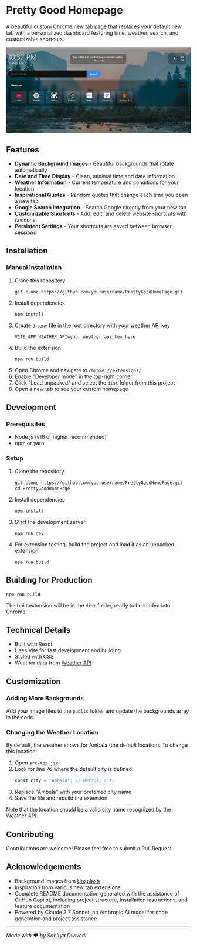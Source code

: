 # Pretty Good Homepage

A beautiful custom Chrome new tab page that replaces your default new tab with a personalized dashboard featuring time, weather, search, and customizable shortcuts.

![Pretty Good Homepage Screenshot](/public/Screenshot%202025-05-01%20225248.png)

## Features

- **Dynamic Background Images** - Beautiful backgrounds that rotate automatically
- **Date and Time Display** - Clean, minimal time and date information
- **Weather Information** - Current temperature and conditions for your location
- **Inspirational Quotes** - Random quotes that change each time you open a new tab
- **Google Search Integration** - Search Google directly from your new tab
- **Customizable Shortcuts** - Add, edit, and delete website shortcuts with favicons
- **Persistent Settings** - Your shortcuts are saved between browser sessions

## Installation

### Manual Installation
1. Clone this repository
   ```
   git clone https://github.com/yourusername/PrettyGoodHomePage.git
   ```
2. Install dependencies
   ```
   npm install
   ```
3. Create a `.env` file in the root directory with your weather API key
   ```
   VITE_APP_WEATHER_API=your_weather_api_key_here
   ```
4. Build the extension
   ```
   npm run build
   ```
5. Open Chrome and navigate to `chrome://extensions/`
6. Enable "Developer mode" in the top-right corner
7. Click "Load unpacked" and select the `dist` folder from this project
8. Open a new tab to see your custom homepage

## Development

### Prerequisites
- Node.js (v16 or higher recommended)
- npm or yarn

### Setup
1. Clone the repository
   ```
   git clone https://github.com/yourusername/PrettyGoodHomePage.git
   cd PrettyGoodHomePage
   ```

2. Install dependencies
   ```
   npm install
   ```

3. Start the development server
   ```
   npm run dev
   ```

4. For extension testing, build the project and load it as an unpacked extension
   ```
   npm run build
   ```

## Building for Production

```
npm run build
```

The built extension will be in the `dist` folder, ready to be loaded into Chrome.

## Technical Details

- Built with React
- Uses Vite for fast development and building
- Styled with CSS
- Weather data from [Weather API](https://www.weatherapi.com/)

## Customization

### Adding More Backgrounds
Add your image files to the `public` folder and update the backgrounds array in the code.

### Changing the Weather Location
By default, the weather shows for Ambala (the default location). To change this location:

1. Open `src/App.jsx`
2. Look for line 76 where the default city is defined:
   ```jsx
   const city = "Ambala"; // Default city
   ```
3. Replace "Ambala" with your preferred city name
4. Save the file and rebuild the extension

Note that the location should be a valid city name recognized by the Weather API.


## Contributing

Contributions are welcome! Please feel free to submit a Pull Request.

## Acknowledgements

- Background images from [Unsplash](https://unsplash.com/)
- Inspiration from various new tab extensions
- Complete README documentation generated with the assistance of GitHub Copilot, including project structure, installation instructions, and feature documentation
- Powered by Claude 3.7 Sonnet, an Anthropic AI model for code generation and project assistance

---

*Made with ❤️ by Sahitya Dwivedi*
